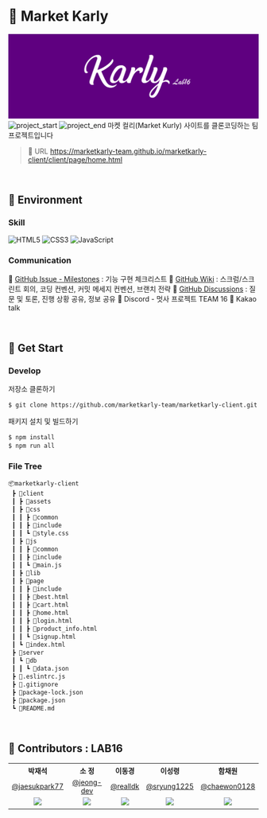 # 🍇 Market Karly

![image](./karly_readme.jpg)
![project_start](https://img.shields.io/badge/Project%20Start-2023--01--27-green) ![project_end](https://img.shields.io/badge/Project%20Start-2023--02--09-orange)
마켓 컬리(Market Kurly) 사이트를 클론코딩하는 팀 프로젝트입니다

> 🚩 URL
> https://marketkarly-team.github.io/marketkarly-client/client/page/home.html

<br>

## 🎨 Environment

### Skill

![HTML5](https://img.shields.io/badge/HTML5-E34F26?style=flat-square&logo=HTML5&logoColor=white) ![CSS3](https://img.shields.io/badge/CSS3-1572B6?style=flat-square&logo=CSS3&logoColor=white) ![JavaScript](https://img.shields.io/badge/JavaScript-F7DF1E?style=flat-square&logo=JavaScript&logoColor=black)

### Communication

🔗 [GitHub Issue - Milestones](https://github.com/marketkarly-team/marketkarly-client/milestones) : 기능 구현 체크리스트
🔗 [GitHub Wiki](https://github.com/marketkarly-team/marketkarly-client/wiki) : 스크럼/스크린트 회의, 코딩 컨벤션, 커밋 메세지 컨벤션, 브랜치 전략
🔗 [GitHub Discussions](https://github.com/marketkarly-team/marketkarly-client/discussions) : 질문 및 토론, 진행 상황 공유, 정보 공유
💬 Discord - 멋사 프로젝트 TEAM 16
💬 Kakao talk

<br>

## 🧨 Get Start

### Develop

저장소 클론하기

```bash
$ git clone https://github.com/marketkarly-team/marketkarly-client.git
```

패키지 설치 및 빌드하기

```bash
$ npm install
$ npm run all
```

### File Tree

```
📦marketkarly-client
 ┣ 📂client
 ┃ ┣ 📂assets
 ┃ ┣ 📂css
 ┃ ┃ ┣ 📂common
 ┃ ┃ ┣ 📂include
 ┃ ┃ ┗ 📜style.css
 ┃ ┣ 📂js
 ┃ ┃ ┣ 📂common
 ┃ ┃ ┣ 📂include
 ┃ ┃ ┗ 📜main.js
 ┃ ┣ 📂lib
 ┃ ┣ 📂page
 ┃ ┃ ┣ 📂include
 ┃ ┃ ┣ 📜best.html
 ┃ ┃ ┣ 📜cart.html
 ┃ ┃ ┣ 📜home.html
 ┃ ┃ ┣ 📜login.html
 ┃ ┃ ┣ 📜product_info.html
 ┃ ┃ ┗ 📜signup.html
 ┃ ┗ 📜index.html
 ┣ 📂server
 ┃ ┗ 📂db
 ┃ ┃ ┗ 📜data.json
 ┣ 📜.eslintrc.js
 ┣ 📜.gitignore
 ┣ 📜package-lock.json
 ┣ 📜package.json
 ┗ 📜README.md
```

<br>

## 🧑 Contributors : LAB16

<table>
  <style>td{text-align: center}</style>
  <tr>
    <th>박재석</th>
    <th>소 정</th>
    <th>이동경</th>
    <th>이성령</th>
    <th>함채원</th>
  </tr>
  <tr>
    <td><a href="https://github.com/jaesukpark77">@jaesukpark77</a></td>
    <td><a href="https://github.com/jeong-dev">@jeong-dev</a></td>
    <td><a href="https://github.com/realldk">@realldk</a></td>
    <td><a href="https://github.com/sryung1225">@sryung1225</a></td>
    <td><a href="https://github.com/chaewon0128">@chaewon0128</a></td>
  </tr>
  <tr>
    <td><img src="https://github.com/jaesukpark77.png" width="100"></td>
    <td><img src="https://github.com/jeong-dev.png" width="100"></td>
    <td><img src="https://github.com/realldk.png" width="100"></td>
    <td><img src="https://github.com/sryung1225.png" width="100"></td>
    <td><img src="https://github.com/chaewon0128.png" width="100"></td>
  </tr>
</table>
